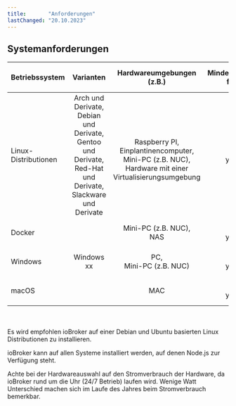 ```yaml
---
title:       "Anforderungen"
lastChanged: "20.10.2023"
---
```



## Systemanforderungen
| Betriebssystem | Varianten | Hardwareumgebungen (z.B.) | Mindestanforderungen für ioBroker | Empfohlene Ressourcen für ioBroker 
|---|:---------:|:---------:|:---------:|:---------:|
Linux-Distributionen | Arch und Derivate, <br>Debian und Derivate, <br> Gentoo und Derivate, <br> Red-Hat und Derivate, <br> Slackware und Derivate | <br> Raspberry PI, <br> Einplantinencomputer, <br> Mini-PC (z.B. NUC), <br> Hardware mit einer Virtualisierungsumgebung | 2 GB RAM <br> y GByte HDD | >= 4 GB RAM <br> y GByte HDD
Docker | | Mini-PC (z.B. NUC), <br> NAS <br> | x GB RAM <br> y GByte HDD | x GB RAM <br> y GByte HDD
Windows | Windows xx | PC, <br> Mini-PC (z.B. NUC)| x GB RAM <br> y GByte HDD | x GB RAM <br> y GByte HDD
macOS | | MAC |x GB RAM <br> y GByte HDD | x GB RAM <br> y GByte HDD

<br>
<br>
Es wird empfohlen ioBroker auf einer Debian und Ubuntu basierten Linux Distributionen zu installieren.

ioBroker kann auf allen Systeme installiert werden, auf denen Node.js zur Verfügung steht.

Achte bei der Hardwareauswahl auf den Stromverbrauch der Hardware, da ioBroker rund um die Uhr (24/7 Betrieb) laufen wird. Wenige Watt Unterschied machen sich im Laufe des Jahres beim Stromverbrauch bemerkbar.
